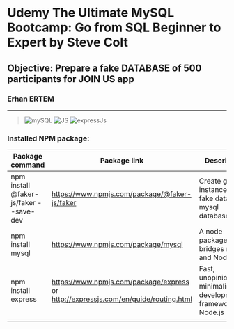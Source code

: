 # Udemy The Ultimate MySQL Bootcamp: Go from SQL Beginner to Expert by Steve Colt

## **Objective:** Prepare a fake DATABASE of 500 participants for JOIN US app

### **Erhan ERTEM**

---

> ![mySQL](https://img.shields.io/badge/MySQL-005C84?style=for-the-badge&logo=mysql&logoColor=white) ![JS](https://img.shields.io/badge/JavaScript-323330?style=for-the-badge&logo=javascript&logoColor=F7DF1E) ![expressJs](https://img.shields.io/badge/Express.js-000000?style=for-the-badge&logo=express&logoColor=white)

### Installed NPM package:

| Package command                        | Package link                                                                        | Description                                                             |
| -------------------------------------- | ----------------------------------------------------------------------------------- | ----------------------------------------------------------------------- |
| npm install @faker-js/faker --save-dev | https://www.npmjs.com/package/@faker-js/faker                                       | Create gizillion instance of fake data for a mysql database             |
| npm install mysql                      | https://www.npmjs.com/package/mysql                                                 | A node package that bridges mySQL and NodeJS                            |
| npm install express                    | https://www.npmjs.com/package/express or http://expressjs.com/en/guide/routing.html | Fast, unopinionated, minimalist web developmenent framework for Node.js |
|                                        |                                                                                     |                                                                         |

